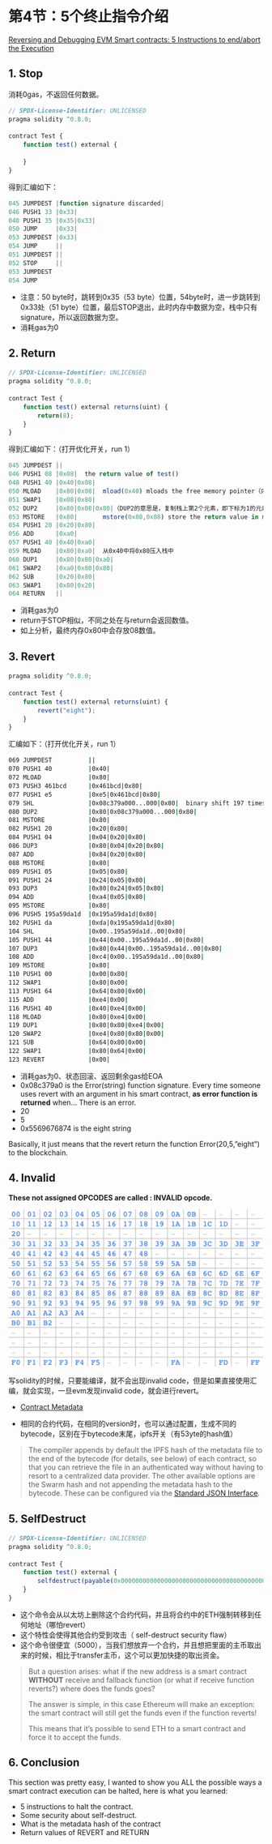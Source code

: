 # 第4节：5个终止指令介绍

[Reversing and Debugging EVM Smart contracts: 5 Instructions to end/abort the Execution](https://medium.com/@TrustChain/reversing-and-debugging-evm-the-end-of-time-part-4-3eafe5b0511a)



## 1. Stop

消耗0gas，不返回任何数据。

```js
// SPDX-License-Identifier: UNLICENSED
pragma solidity ^0.8.0;

contract Test {
    function test() external {

    }
}
```

得到汇编如下：

```js
045 JUMPDEST |function signature discarded|
046 PUSH1 33 |0x33|
048 PUSH1 35 |0x35|0x33|
050 JUMP     |0x33|
053 JUMPDEST |0x33|
054 JUMP     ||
051 JUMPDEST ||
052 STOP     ||
053 JUMPDEST
054 JUMP
```

- 注意：50 byte时，跳转到0x35（53 byte）位置，54byte时，进一步跳转到0x33处（51 byte）位置，最后STOP退出，此时内存中数据为空，栈中只有signature，所以返回数据为空。
- 消耗gas为0



## 2. Return

```js
// SPDX-License-Identifier: UNLICENSED
pragma solidity ^0.8.0;

contract Test {
    function test() external returns(uint) {
        return(8);
    }
}
```

得到汇编如下：（打开优化开关，run 1）

```js
045 JUMPDEST ||
046 PUSH1 08 |0x08|  the return value of test()
048 PUSH1 40 |0x40|0x08|
050 MLOAD    |0x80|0x08|  mload(0x40) mloads the free memory pointer（内存中的值不会被清除或覆盖）
051 SWAP1    |0x08|0x80|
052 DUP2     |0x80|0x08|0x80|（DUP2的意思是，复制栈上第2个元素，即下标为1的元素）
053 MSTORE   |0x80|       mstore(0x80,0x08) store the return value in memory[0x80]，把08放到0x80中
054 PUSH1 20 |0x20|0x80|
056 ADD      |0xa0|
057 PUSH1 40 |0x40|0xa0|
059 MLOAD    |0x80|0xa0|  从0x40中将0x80压入栈中
060 DUP1     |0x80|0x80|0xa0|
061 SWAP2    |0xa0|0x80|0x80|
062 SUB      |0x20|0x80|
063 SWAP1    |0x80|0x20|
064 RETURN   ||
```

- 消耗gas为0
- return于STOP相似，不同之处在与return会返回数值。
- 如上分析，最终内存0x80中会存放08数值。



## 3. Revert

```js
pragma solidity ^0.8.0;

contract Test {
    function test() external returns(uint) {
        revert("eight");
    }
}
```

汇编如下：（打开优化开关，run 1）

```sh
069 JUMPDEST          ||
070 PUSH1 40          |0x40|
072 MLOAD             |0x80|
073 PUSH3 461bcd      |0x461bcd|0x80|
077 PUSH1 e5          |0xe5|0x461bcd|0x80|
079 SHL               |0x08c379a000...000|0x80|  binary shift 197 times (e5 in hex), YES a binary shift can modify hex numbers...
080 DUP2              |0x80|0x08c379a000...000|0x80|
081 MSTORE            |0x80|
082 PUSH1 20          |0x20|0x80|
084 PUSH1 04          |0x04|0x20|0x80|
086 DUP3              |0x80|0x04|0x20|0x80|
087 ADD               |0x84|0x20|0x80|
088 MSTORE            |0x80|
089 PUSH1 05          |0x05|0x80|
091 PUSH1 24          |0x24|0x05|0x80|
093 DUP3              |0x80|0x24|0x05|0x80|
094 ADD               |0xa4|0x05|0x80|
095 MSTORE            |0x80|
096 PUSH5 195a59da1d  |0x195a59da1d|0x80|
102 PUSH1 da          |0xda|0x195a59da1d|0x80|
104 SHL               |0x00..195a59da1d..00|0x80|
105 PUSH1 44          |0x44|0x00..195a59da1d..00|0x80|
107 DUP3              |0x80|0x44|0x00..195a59da1d..00|0x80|
108 ADD               |0xc4|0x00..195a59da1d..00|0x80|
109 MSTORE            |0x80|
110 PUSH1 00          |0x00|0x80|
112 SWAP1             |0x80|0x00|
113 PUSH1 64          |0x64|0x80|0x00|
115 ADD               |0xe4|0x00|
116 PUSH1 40          |0x40|0xe4|0x00|
118 MLOAD             |0x80|0xe4|0x00|
119 DUP1              |0x80|0x80|0xe4|0x00|
120 SWAP2             |0xe4|0x80|0x80|0x00|
121 SUB               |0x64|0x80|0x00|
122 SWAP1             |0x80|0x64|0x00|
123 REVERT            |0x00|
```

- 消耗gas为0、状态回滚、返回剩余gas给EOA
- 0x08c379a0 is the Error(string) function signature. Every time someone uses revert with an argument in his smart contract, **as error function is returned** when… There is an error.
- 20
- 5
- 0x5569676874 is the eight string

Basically, it just means that the revert return the function Error(20,5,”eight”) to the blockchain.



## 4. Invalid

**These not assigned OPCODES are called : INVALID opcode.**

![image-20221104163118696](assets/image-20221104163118696.png)



写solidity的时候，只要能编译，就不会出现invalid code，但是如果直接使用汇编，就会实现，一旦evm发现invalid code，就会进行revert。

- [Contract Metadata](https://docs.soliditylang.org/en/v0.8.13/metadata.html)

- 相同的合约代码，在相同的version时，也可以通过配置，生成不同的bytecode，区别在于bytecode末尾，ipfs开关（有53yte的hash值）

> The compiler appends by default the IPFS hash of the metadata file to the end of the bytecode (for details, see below) of each contract, so that you can retrieve the file in an authenticated way without having to resort to a centralized data provider. The other available options are the Swarm hash and not appending the metadata hash to the bytecode. These can be configured via the [Standard JSON Interface](https://docs.soliditylang.org/en/v0.8.13/using-the-compiler.html#compiler-api).



## 5. SelfDestruct

```js
// SPDX-License-Identifier: UNLICENSED
pragma solidity ^0.8.0;

contract Test {
    function test() external {
        selfdestruct(payable(0x0000000000000000000000000000000000000000));
    }
}
```

- 这个命令会从以太坊上删除这个合约代码，并且将合约中的ETH强制转移到任何地址（哪怕revert）
- 这个特性会使得其他合约受到攻击（ self-destruct security flaw）
- 这个命令很便宜（5000），当我们想放弃一个合约，并且想把里面的主币取出来的时候，相比于transfer主币，这个可以更加快捷的取出资金。

> But a question arises: what if the new address is a smart contract **WITHOUT** receive and fallback function (or what if receive function reverts?) where does the funds goes?
>
> The answer is simple, in this case Ethereum will make an exception: the smart contract will still get the funds even if the function reverts!
>
> This means that it’s possible to send ETH to a smart contract and force it to accept the funds.



## 6. Conclusion

This section was pretty easy, I wanted to show you ALL the possible ways a smart contract execution can be halted, here is what you learned:

- 5 instructions to halt the contract.
- Some security about self-destruct.
- What is the metadata hash of the contract
- Return values of REVERT and RETURN
